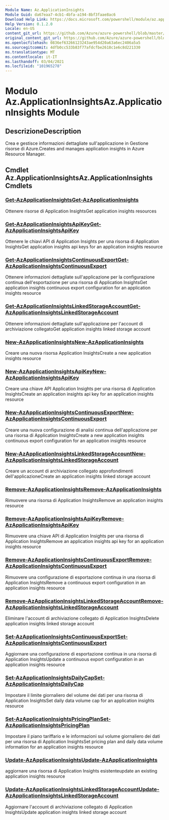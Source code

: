 ```yaml
---
Module Name: Az.ApplicationInsights
Module Guid: da67eaa7-4cb1-4bfa-a194-8bf3faae8ac6
Download Help Link: https://docs.microsoft.com/powershell/module/az.applicationinsights
Help Version: 0.1.2.0
Locale: en-US
content_git_url: https://github.com/Azure/azure-powershell/blob/master/src/ApplicationInsights/ApplicationInsights/help/Az.ApplicationInsights.md
original_content_git_url: https://github.com/Azure/azure-powershell/blob/master/src/ApplicationInsights/ApplicationInsights/help/Az.ApplicationInsights.md
ms.openlocfilehash: 0836ef63266123243ae954d20a63a6ec2406a5a5
ms.sourcegitcommit: 4dfb0cc533b83f77afdcfbe2618c1e6c8d221330
ms.translationtype: MT
ms.contentlocale: it-IT
ms.lasthandoff: 03/04/2021
ms.locfileid: "101965278"
---
```

# <span data-ttu-id="a66c9-101">Modulo Az.ApplicationInsights</span><span class="sxs-lookup"><span data-stu-id="a66c9-101">Az.ApplicationInsights Module</span></span>
## <span data-ttu-id="a66c9-102">Descrizione</span><span class="sxs-lookup"><span data-stu-id="a66c9-102">Description</span></span>
<span data-ttu-id="a66c9-103">Crea e gestisce informazioni dettagliate sull'applicazione in Gestione risorse di Azure.</span><span class="sxs-lookup"><span data-stu-id="a66c9-103">Creates and manages application insights in Azure Resource Manager.</span></span>

## <span data-ttu-id="a66c9-104">Cmdlet Az.ApplicationInsights</span><span class="sxs-lookup"><span data-stu-id="a66c9-104">Az.ApplicationInsights Cmdlets</span></span>
### [<span data-ttu-id="a66c9-105">Get-AzApplicationInsights</span><span class="sxs-lookup"><span data-stu-id="a66c9-105">Get-AzApplicationInsights</span></span>](Get-AzApplicationInsights.md)
<span data-ttu-id="a66c9-106">Ottenere risorse di Application Insights</span><span class="sxs-lookup"><span data-stu-id="a66c9-106">Get application insights resources</span></span>

### [<span data-ttu-id="a66c9-107">Get-AzApplicationInsightsApiKey</span><span class="sxs-lookup"><span data-stu-id="a66c9-107">Get-AzApplicationInsightsApiKey</span></span>](Get-AzApplicationInsightsApiKey.md)
<span data-ttu-id="a66c9-108">Ottenere le chiavi API di Application Insights per una risorsa di Application Insights</span><span class="sxs-lookup"><span data-stu-id="a66c9-108">Get application insights api keys for an application insights resource</span></span>

### [<span data-ttu-id="a66c9-109">Get-AzApplicationInsightsContinuousExport</span><span class="sxs-lookup"><span data-stu-id="a66c9-109">Get-AzApplicationInsightsContinuousExport</span></span>](Get-AzApplicationInsightsContinuousExport.md)
<span data-ttu-id="a66c9-110">Ottenere informazioni dettagliate sull'applicazione per la configurazione continua dell'esportazione per una risorsa di Application Insights</span><span class="sxs-lookup"><span data-stu-id="a66c9-110">Get application insights continuous export configuration for an application insights resource</span></span>

### [<span data-ttu-id="a66c9-111">Get-AzApplicationInsightsLinkedStorageAccount</span><span class="sxs-lookup"><span data-stu-id="a66c9-111">Get-AzApplicationInsightsLinkedStorageAccount</span></span>](Get-AzApplicationInsightsLinkedStorageAccount.md)
<span data-ttu-id="a66c9-112">Ottenere informazioni dettagliate sull'applicazione per l'account di archiviazione collegato</span><span class="sxs-lookup"><span data-stu-id="a66c9-112">Get application insights linked storage account</span></span>

### [<span data-ttu-id="a66c9-113">New-AzApplicationInsights</span><span class="sxs-lookup"><span data-stu-id="a66c9-113">New-AzApplicationInsights</span></span>](New-AzApplicationInsights.md)
<span data-ttu-id="a66c9-114">Creare una nuova risorsa Application Insights</span><span class="sxs-lookup"><span data-stu-id="a66c9-114">Create a new application insights resource</span></span>

### [<span data-ttu-id="a66c9-115">New-AzApplicationInsightsApiKey</span><span class="sxs-lookup"><span data-stu-id="a66c9-115">New-AzApplicationInsightsApiKey</span></span>](New-AzApplicationInsightsApiKey.md)
<span data-ttu-id="a66c9-116">Creare una chiave API Application Insights per una risorsa di Application Insights</span><span class="sxs-lookup"><span data-stu-id="a66c9-116">Create an application insights api key for an application insights resource</span></span>

### [<span data-ttu-id="a66c9-117">New-AzApplicationInsightsContinuousExport</span><span class="sxs-lookup"><span data-stu-id="a66c9-117">New-AzApplicationInsightsContinuousExport</span></span>](New-AzApplicationInsightsContinuousExport.md)
<span data-ttu-id="a66c9-118">Creare una nuova configurazione di analisi continua dell'applicazione per una risorsa di Application Insights</span><span class="sxs-lookup"><span data-stu-id="a66c9-118">Create a new application insights continuous export configuration for an application insights resource</span></span>

### [<span data-ttu-id="a66c9-119">New-AzApplicationInsightsLinkedStorageAccount</span><span class="sxs-lookup"><span data-stu-id="a66c9-119">New-AzApplicationInsightsLinkedStorageAccount</span></span>](New-AzApplicationInsightsLinkedStorageAccount.md)
<span data-ttu-id="a66c9-120">Creare un account di archiviazione collegato approfondimenti dell'applicazione</span><span class="sxs-lookup"><span data-stu-id="a66c9-120">Create an application insights linked storage account</span></span>

### [<span data-ttu-id="a66c9-121">Remove-AzApplicationInsights</span><span class="sxs-lookup"><span data-stu-id="a66c9-121">Remove-AzApplicationInsights</span></span>](Remove-AzApplicationInsights.md)
<span data-ttu-id="a66c9-122">Rimuovere una risorsa di Application Insights</span><span class="sxs-lookup"><span data-stu-id="a66c9-122">Remove an application insights resource</span></span>

### [<span data-ttu-id="a66c9-123">Remove-AzApplicationInsightsApiKey</span><span class="sxs-lookup"><span data-stu-id="a66c9-123">Remove-AzApplicationInsightsApiKey</span></span>](Remove-AzApplicationInsightsApiKey.md)
<span data-ttu-id="a66c9-124">Rimuovere una chiave API di Application Insights per una risorsa di Application Insights</span><span class="sxs-lookup"><span data-stu-id="a66c9-124">Remove an application insights api key for an application insights resource</span></span>

### [<span data-ttu-id="a66c9-125">Remove-AzApplicationInsightsContinuousExport</span><span class="sxs-lookup"><span data-stu-id="a66c9-125">Remove-AzApplicationInsightsContinuousExport</span></span>](Remove-AzApplicationInsightsContinuousExport.md)
<span data-ttu-id="a66c9-126">Rimuovere una configurazione di esportazione continua in una risorsa di Application Insights</span><span class="sxs-lookup"><span data-stu-id="a66c9-126">Remove a continuous export configuration in an application insights resource</span></span>

### [<span data-ttu-id="a66c9-127">Remove-AzApplicationInsightsLinkedStorageAccount</span><span class="sxs-lookup"><span data-stu-id="a66c9-127">Remove-AzApplicationInsightsLinkedStorageAccount</span></span>](Remove-AzApplicationInsightsLinkedStorageAccount.md)
<span data-ttu-id="a66c9-128">Eliminare l'account di archiviazione collegato di Application Insights</span><span class="sxs-lookup"><span data-stu-id="a66c9-128">Delete application insights linked storage account</span></span>

### [<span data-ttu-id="a66c9-129">Set-AzApplicationInsightsContinuousExport</span><span class="sxs-lookup"><span data-stu-id="a66c9-129">Set-AzApplicationInsightsContinuousExport</span></span>](Set-AzApplicationInsightsContinuousExport.md)
<span data-ttu-id="a66c9-130">Aggiornare una configurazione di esportazione continua in una risorsa di Application Insights</span><span class="sxs-lookup"><span data-stu-id="a66c9-130">Update a continuous export configuration in an application insights resource</span></span>

### [<span data-ttu-id="a66c9-131">Set-AzApplicationInsightsDailyCap</span><span class="sxs-lookup"><span data-stu-id="a66c9-131">Set-AzApplicationInsightsDailyCap</span></span>](Set-AzApplicationInsightsDailyCap.md)
<span data-ttu-id="a66c9-132">Impostare il limite giornaliero del volume dei dati per una risorsa di Application Insights</span><span class="sxs-lookup"><span data-stu-id="a66c9-132">Set daily data volume cap for an application insights resource</span></span>

### [<span data-ttu-id="a66c9-133">Set-AzApplicationInsightsPricingPlan</span><span class="sxs-lookup"><span data-stu-id="a66c9-133">Set-AzApplicationInsightsPricingPlan</span></span>](Set-AzApplicationInsightsPricingPlan.md)
<span data-ttu-id="a66c9-134">Impostare il piano tariffario e le informazioni sul volume giornaliero dei dati per una risorsa di Application Insights</span><span class="sxs-lookup"><span data-stu-id="a66c9-134">Set pricing plan and daily data volume information for an application insights resource</span></span>

### [<span data-ttu-id="a66c9-135">Update-AzApplicationInsights</span><span class="sxs-lookup"><span data-stu-id="a66c9-135">Update-AzApplicationInsights</span></span>](Update-AzApplicationInsights.md)
<span data-ttu-id="a66c9-136">aggiornare una risorsa di Application Insights esistente</span><span class="sxs-lookup"><span data-stu-id="a66c9-136">update an existing application insights resource</span></span>

### [<span data-ttu-id="a66c9-137">Update-AzApplicationInsightsLinkedStorageAccount</span><span class="sxs-lookup"><span data-stu-id="a66c9-137">Update-AzApplicationInsightsLinkedStorageAccount</span></span>](Update-AzApplicationInsightsLinkedStorageAccount.md)
<span data-ttu-id="a66c9-138">Aggiornare l'account di archiviazione collegato di Application Insights</span><span class="sxs-lookup"><span data-stu-id="a66c9-138">Update application insights linked storage account</span></span>

